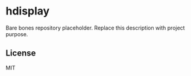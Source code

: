 # hdisplay

Bare bones repository placeholder. Replace this description with project purpose.

## License
MIT
